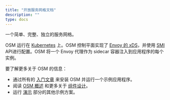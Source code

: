 ```yaml
---
title: "开放服务网格文档"
description: ""
type: docs
---
```



一个简单、完整、独立的服务网格。

OSM 运行在 [Kubernetes](https://kubernetes.io/) 上。OSM 控制平面实现了 [Envoy 的 xDS](https://www.envoyproxy.io/docs/envoy/latest/intro/arch_overview/operations/dynamic_configuration)，并使用 [SMI](https://smi-spec.io/) API进行配置。OSM 将一个 Envoy 代理作为 sidecar 容器注入到应用程序的每个实例。

要了解更多关于 OSM 的信息：
* 通过所有的 [入门文章](/docs/getting_started/) 来安装 OSM 并运行一个示例应用程序。
* 阅读 [OSM 概述](/docs/overview/about/) 和更多关于 [组件设计](/docs/overview/osm_components/)。
* 运行 [演示](/docs/demos/) 部分的其他示例方案。
